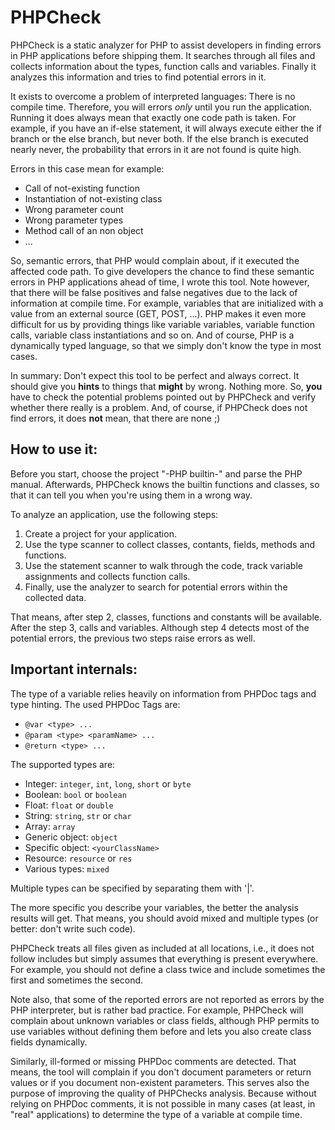PHPCheck
========

PHPCheck is a static analyzer for PHP to assist developers in finding errors in PHP applications
before shipping them. It searches through all files and collects information about the types,
function calls and variables. Finally it analyzes this information and tries to find potential
errors in it.

It exists to overcome a problem of interpreted languages: There is no compile time. Therefore, you
will errors *only* until you run the application. Running it does always mean that exactly one code
path is taken. For example, if you have an if-else statement, it will always execute either the if
branch or the else branch, but never both. If the else branch is executed nearly never, the
probability that errors in it are not found is quite high.

Errors in this case mean for example:

- Call of not-existing function
- Instantiation of not-existing class
- Wrong parameter count
- Wrong parameter types
- Method call of an non object
- ...

So, semantic errors, that PHP would complain about, if it executed the affected code path. To give
developers the chance to find these semantic errors in PHP applications ahead of time, I wrote this
tool. Note however, that there will be false positives and false negatives due to the lack of
information at compile time. For example, variables that are initialized with a value from an
external source (GET, POST, ...). PHP makes it even more difficult for us by providing things like
variable variables, variable function calls, variable class instantiations and so on. And of course,
PHP is a dynamically typed language, so that we simply don't know the type in most cases.

In summary: Don't expect this tool to be perfect and always correct. It should give you **hints** to
things that **might** by wrong. Nothing more. So, **you** have to check the potential problems
pointed out by PHPCheck and verify whether there really is a problem. And, of course, if PHPCheck
does not find errors, it does **not** mean, that there are none ;)

How to use it:
--------------

Before you start, choose the project "-PHP builtin-" and parse the PHP manual. Afterwards, PHPCheck
knows the builtin functions and classes, so that it can tell you when you're using them in a wrong
way.

To analyze an application, use the following steps:

1. Create a project for your application.
2. Use the type scanner to collect classes, contants, fields, methods and functions.
3. Use the statement scanner to walk through the code, track variable assignments and collects
   function calls.
4. Finally, use the analyzer to search for potential errors within the collected data.

That means, after step 2, classes, functions and constants will be available. After the step 3,
calls and variables. Although step 4 detects most of the potential errors, the previous two steps
raise errors as well.

Important internals:
--------------------

The type of a variable relies heavily on information from PHPDoc tags and type hinting. The used
PHPDoc Tags are:

- `@var <type> ...`
- `@param <type> <paramName> ...`
- `@return <type> ...`

The supported types are:

- Integer: `integer`, `int`, `long`, `short` or `byte`
- Boolean: `bool` or `boolean`
- Float: `float` or `double`
- String: `string`, `str` or `char`
- Array: `array`
- Generic object: `object`
- Specific object: `<yourClassName>`
- Resource: `resource` or `res`
- Various types: `mixed`

Multiple types can be specified by separating them with '|'.

The more specific you describe your variables, the better the analysis results will get. That means,
you should avoid mixed and multiple types (or better: don't write such code).

PHPCheck treats all files given as included at all locations, i.e., it does not follow includes but
simply assumes that everything is present everywhere. For example, you should not define a class
twice and include sometimes the first and sometimes the second.

Note also, that some of the reported errors are not reported as errors by the PHP interpreter, but
is rather bad practice. For example, PHPCheck will complain about unknown variables or class fields,
although PHP permits to use variables without defining them before and lets you also create class
fields dynamically.

Similarly, ill-formed or missing PHPDoc comments are detected. That means, the tool will complain if
you don't document parameters or return values or if you document non-existent parameters. This
serves also the purpose of improving the quality of PHPChecks analysis. Because without relying on
PHPDoc comments, it is not possible in many cases (at least, in "real" applications) to determine
the type of a variable at compile time.
